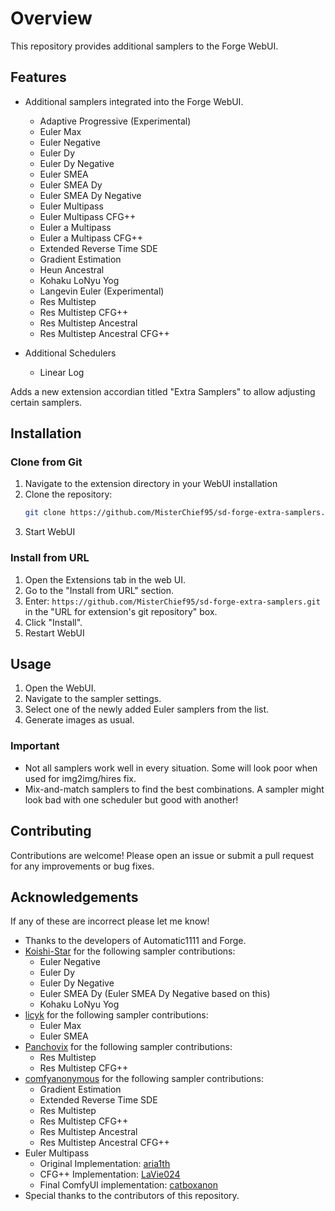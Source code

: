 # Overview

This repository provides additional samplers to the Forge WebUI.

## Features

- Additional samplers integrated into the Forge WebUI.
  - Adaptive Progressive (Experimental)
  - Euler Max
  - Euler Negative
  - Euler Dy
  - Euler Dy Negative
  - Euler SMEA
  - Euler SMEA Dy
  - Euler SMEA Dy Negative
  - Euler Multipass
  - Euler Multipass CFG++
  - Euler a Multipass
  - Euler a Multipass CFG++
  - Extended Reverse Time SDE
  - Gradient Estimation
  - Heun Ancestral
  - Kohaku LoNyu Yog
  - Langevin Euler (Experimental)
  - Res Multistep
  - Res Multistep CFG++
  - Res Multistep Ancestral
  - Res Multistep Ancestral CFG++
 
- Additional Schedulers
  - Linear Log 

Adds a new extension accordian titled "Extra Samplers" to allow adjusting certain samplers.

## Installation

### Clone from Git

1. Navigate to the extension directory in your WebUI installation
1. Clone the repository:
    ```sh
    git clone https://github.com/MisterChief95/sd-forge-extra-samplers.git
    ```
1. Start WebUI

### Install from URL

1. Open the Extensions tab in the web UI.
2. Go to the "Install from URL" section.
3. Enter: `https://github.com/MisterChief95/sd-forge-extra-samplers.git` in the "URL for extension's git repository" box.
4. Click "Install".
5. Restart WebUI

## Usage

1. Open the WebUI.
2. Navigate to the sampler settings.
3. Select one of the newly added Euler samplers from the list.
4. Generate images as usual.

### Important
- Not all samplers work well in every situation. Some will look poor when used for img2img/hires fix.
- Mix-and-match samplers to find the best combinations. A sampler might look bad with one scheduler but good with another!

## Contributing

Contributions are welcome! Please open an issue or submit a pull request for any improvements or bug fixes.

## Acknowledgements

If any of these are incorrect please let me know!

- Thanks to the developers of Automatic1111 and Forge.
- [Koishi-Star](https://github.com/Koishi-Star/Euler-Smea-Dyn-Sampler) for the following sampler contributions:
  - Euler Negative
  - Euler Dy
  - Euler Dy Negative
  - Euler SMEA Dy (Euler SMEA Dy Negative based on this)
  - Kohaku LoNyu Yog
- [licyk](https://github.com/licyk/advanced_euler_sampler_extension/tree/main) for the following sampler contributions:
  - Euler Max
  - Euler SMEA
- [Panchovix](https://github.com/Panchovix/stable-diffusion-webui-reForge) for the following sampler contributions:
  - Res Multistep
  - Res Multistep CFG++
- [comfyanonymous](https://github.com/comfyanonymous/ComfyUI) for the following sampler contributions:
  - Gradient Estimation
  - Extended Reverse Time SDE
  - Res Multistep
  - Res Multistep CFG++
  - Res Multistep Ancestral
  - Res Multistep Ancestral CFG++
- Euler Multipass
  - Original Implementation: [aria1th](https://github.com/aria1th)
  - CFG++ Implementation: [LaVie024](https://github.com/LaVie024)
  - Final ComfyUI implementation: [catboxanon](https://github.com/catboxanon)
- Special thanks to the contributors of this repository.
